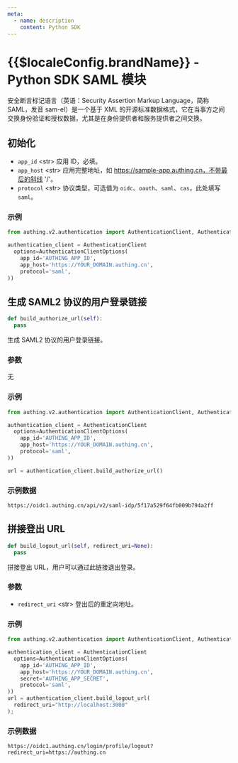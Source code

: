 ```yaml
---
meta:
  - name: description
    content: Python SDK
---
```


<LastUpdated/>

# {{$localeConfig.brandName}} - Python SDK SAML 模块

安全断言标记语言（英语：Security Assertion Markup Language，简称 SAML，发音 sam-el）是一个基于 XML 的开源标准数据格式，它在当事方之间交换身份验证和授权数据，尤其是在身份提供者和服务提供者之间交换。

## 初始化

- `app_id` \<str\> 应用 ID，必填。
- `app_host` \<str\> 应用完整地址，如 https://sample-app.authing.cn，不带最后的斜线 '/'。
- `protocol` \<str\> 协议类型，可选值为 `oidc`、`oauth`、`saml`、`cas`，此处填写 `saml`。

### 示例

```python
from authing.v2.authentication import AuthenticationClient, AuthenticationClientOptions

authentication_client = AuthenticationClient
  options=AuthenticationClientOptions(
    app_id='AUTHING_APP_ID',
    app_host='https://YOUR_DOMAIN.authing.cn',
    protocol='saml',
))
```

## 生成 SAML2 协议的用户登录链接

```python
def build_authorize_url(self):
  pass
```

生成 SAML2 协议的用户登录链接。

### 参数

无

### 示例

```python
from authing.v2.authentication import AuthenticationClient, AuthenticationClientOptions

authentication_client = AuthenticationClient
  options=AuthenticationClientOptions(
    app_id='AUTHING_APP_ID',
    app_host='https://YOUR_DOMAIN.authing.cn',
    protocol='saml',
))

url = authentication_client.build_authorize_url()
```

### 示例数据

```http
https://oidc1.authing.cn/api/v2/saml-idp/5f17a529f64fb009b794a2ff
```

## 拼接登出 URL

```python
def build_logout_url(self, redirect_uri=None):
  pass
```

拼接登出 URL，用户可以通过此链接退出登录。

### 参数

- `redirect_uri` \<str\> 登出后的重定向地址。

### 示例

```python
from authing.v2.authentication import AuthenticationClient, AuthenticationClientOptions

authentication_client = AuthenticationClient
  options=AuthenticationClientOptions(
    app_id='AUTHING_APP_ID',
    app_host='https://YOUR_DOMAIN.authing.cn',
    secret='AUTHING_APP_SECRET',
    protocol='saml',
))
url = authentication_client.build_logout_url(
  redirect_uri="http://localhost:3000"
);
```

### 示例数据

```http
https://oidc1.authing.cn/login/profile/logout?redirect_uri=https://authing.cn
```

